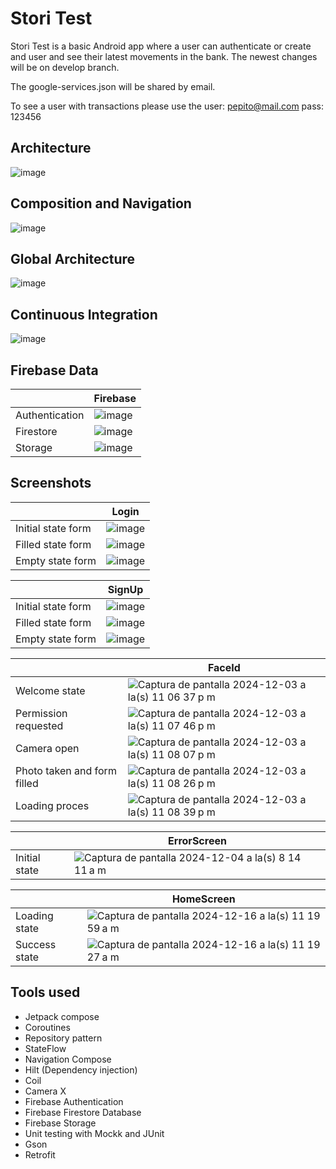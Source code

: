 # Stori Test
Stori Test is a basic Android app where a user can authenticate or create and user and see their latest movements in the bank. The newest changes will be on develop branch.

The google-services.json will be shared by email.

To see a user with transactions please use the user: pepito@mail.com pass: 123456

## Architecture

![image](https://github.com/user-attachments/assets/b2e9e7d7-a269-4986-b5ca-92f0e96733ae)

## Composition and Navigation

![image](https://github.com/user-attachments/assets/d157f891-ccac-4510-88b8-2e1c9726a618)

## Global Architecture

![image](https://github.com/user-attachments/assets/9c2c59b7-a684-41e2-bba0-3db88f2236eb)

## Continuous Integration

![image](https://github.com/user-attachments/assets/c0f9d98c-722e-4d6b-89e9-83024ae53251)

## Firebase Data
|  | Firebase |
| --- | --- |
| Authentication | ![image](https://github.com/user-attachments/assets/80e7990a-707f-43eb-9e84-1074c20601bb) |
| Firestore | ![image](https://github.com/user-attachments/assets/4ad172ae-563a-40a6-82df-e2be92676e17) |
| Storage | ![image](https://github.com/user-attachments/assets/f6bcb998-0b12-4b91-ab9c-ad8afd84281e) |

## Screenshots

|  | Login |
| --- | --- |
| Initial state form | ![image](https://github.com/user-attachments/assets/b35cb497-adb9-4b90-992e-5dee4e42da2b) |
| Filled state form | ![image](https://github.com/user-attachments/assets/f2948be6-060a-4b83-a94e-71db3b8e8699) |
| Empty state form | ![image](https://github.com/user-attachments/assets/7a0f1267-1ddf-42ef-909e-c1cd0828bbdd) |

|  | SignUp |
| --- | --- |
| Initial state form | ![image](https://github.com/user-attachments/assets/efdd42e2-a727-4f27-ac8f-ea7537685886) |
| Filled state form | ![image](https://github.com/user-attachments/assets/baff5ad6-fa03-41b2-bc35-83436172586c) |
| Empty state form | ![image](https://github.com/user-attachments/assets/a9e012a7-7893-475e-90e6-3fd558b3e6d0) |

|  | FaceId |
| --- | --- |
| Welcome state | ![Captura de pantalla 2024-12-03 a la(s) 11 06 37 p m](https://github.com/user-attachments/assets/84afba1a-6588-41a2-a981-b9331f05e9a5) |
| Permission requested | ![Captura de pantalla 2024-12-03 a la(s) 11 07 46 p m](https://github.com/user-attachments/assets/c650049d-cda0-46a8-9b9c-5fc51be90d27) |
| Camera open | ![Captura de pantalla 2024-12-03 a la(s) 11 08 07 p m](https://github.com/user-attachments/assets/1bee813e-3804-4d2b-879a-17cdafd2c7c6) |
| Photo taken and form filled | ![Captura de pantalla 2024-12-03 a la(s) 11 08 26 p m](https://github.com/user-attachments/assets/70a004a3-93d2-45a0-91b5-84c9d7249dca) |
| Loading proces | ![Captura de pantalla 2024-12-03 a la(s) 11 08 39 p m](https://github.com/user-attachments/assets/f6c638c0-722b-451c-898a-45ce34f4aa00) |

|  | ErrorScreen |
| --- | --- |
| Initial state | ![Captura de pantalla 2024-12-04 a la(s) 8 14 11 a m](https://github.com/user-attachments/assets/a69938c6-ef45-4b9c-9736-aaefa7485b8f) |

|  | HomeScreen |
| --- | --- |
| Loading state | ![Captura de pantalla 2024-12-16 a la(s) 11 19 59 a m](https://github.com/user-attachments/assets/a86d746c-aec8-4e59-8690-6a46a0d0af52) |
| Success state | ![Captura de pantalla 2024-12-16 a la(s) 11 19 27 a m](https://github.com/user-attachments/assets/be65b007-234a-4a1e-b8f1-2395f2fedf5a) |

## Tools used

* Jetpack compose
* Coroutines
* Repository pattern
* StateFlow
* Navigation Compose
* Hilt (Dependency injection)
* Coil
* Camera X
* Firebase Authentication
* Firebase Firestore Database
* Firebase Storage
* Unit testing with Mockk and JUnit
* Gson
* Retrofit

